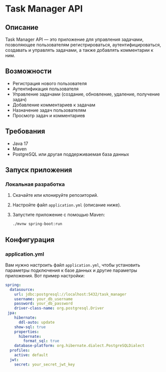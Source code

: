 # Task Manager API

## Описание

Task Manager API — это приложение для управления задачами, позволяющее пользователям регистрироваться, аутентифицироваться, создавать и управлять задачами, а также добавлять комментарии к ним.

## Возможности

- Регистрация нового пользователя
- Аутентификация пользователя
- Управление задачами (создание, обновление, удаление, получение задач)
- Добавление комментариев к задачам
- Назначение задач пользователям
- Просмотр задач и комментариев

## Требования

- Java 17
- Maven
- PostgreSQL или другая поддерживаемая база данных

## Запуск приложения

### Локальная разработка

1. Скачайте или клонируйте репозиторий.

2. Настройте файл `application.yml` (описание ниже).

3. Запустите приложение с помощью Maven:

    ```bash
    ./mvnw spring-boot:run
    ```

## Конфигурация

### application.yml

Вам нужно настроить файл `application.yml`, чтобы установить параметры подключения к базе данных и другие параметры приложения. Вот пример настройки:

```yaml
spring:
  datasource:
    url: jdbc:postgresql://localhost:5432/task_manager
    username: your_db_username
    password: your_db_password
    driver-class-name: org.postgresql.Driver
 jpa:
    hibernate:
      ddl-auto: update
    show-sql: true
    properties:
      hibernate:
        format_sql: true
    database-platform: org.hibernate.dialect.PostgreSQLDialect
  profiles:
    active: default
  jwt:
    secret: your_secret_jwt_key




